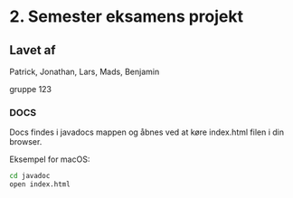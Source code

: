# 2. Semester eksamens projekt

## Lavet af
Patrick, Jonathan, Lars, Mads, Benjamin

gruppe 123

### DOCS
Docs findes i javadocs mappen og åbnes ved at køre index.html filen i din browser.

Eksempel for macOS:
```bash
cd javadoc
open index.html
```


